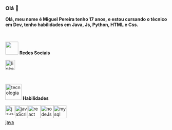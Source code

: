 ### Olá 👋

**Olá, meu nome é Miguel Pereira tenho 17 anos, e estou cursando o tècnico em Dev, tenho habilidades em Java, Js, Python, HTML e Css.**

<br>

<img src="https://github.com/Miguel1DM/Folder/blob/main/img/internet111.png" width = "40px" > **Redes Sociais**

<a href="https://www.linkedin.com/in/miguelpsneto" target="_blank">
  <img src="https://github.com/Miguel1DM/Folder/blob/main/img/linkedin.png" alt="linkedin"  width="30" height="30">
</a>

<p></p>
<br>

<img src="https://github.com/Miguel1DM/Folder/blob/main/img/ferramenta11.png" alt="tecnologia"  width="50" height="50"> **Habilidades**

<div style="display: flex;">
   
  <a href="https://github.com/Miguel1DM/Java" target="_blank">
    <img src="https://github.com/Miguel1DM/Folder/blob/main/img/java.png" alt="java" width="30" height="30"> <p>java</p>
  </a> 
  
  

  <a href="https://github.com/Miguel1DM/Pokedex/tree/versao2" target="_blank">
    <img src="https://github.com/Miguel1DM/Folder/blob/main/img/javaScript.png" alt="javaScript"  width="40" height="40">
  </a>

  <a href="https://github.com/Miguel1DM/listaContatos/tree/frontEnd/v1.1" target="_blank">
    <img src="https://github.com/Miguel1DM/Folder/blob/main/img/react.png" alt="react"  width="40" height="40">
  </a>

  <a href="https://github.com/Miguel1DM/listaContatos/tree/Api" target="_blank">
    <img src="https://github.com/Miguel1DM/Folder/blob/main/img/node.png" alt="nodeJs"  width="40" height="40">
  </a>

  <a href="https://github.com/Miguel1DM/listaContatos/tree/Banco-de-Dados" target="_blank">
    <img src="https://github.com/Miguel1DM/Folder/blob/main/img/mysql.png" alt="mysql"  width="40" height="40">
  </a>
  
</div>





